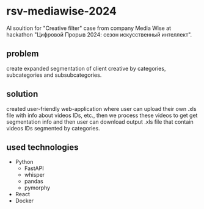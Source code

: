 # rsv-mediawise-2024

AI soultion for "Creative filter" case from company Media Wise at hackathon "Цифровой Прорыв 2024: сезон искусственный интеллект".

## problem

create expanded segmentation of client creative by categories, subcategories and subsubcategories.

## solution

created user-friendly web-application where user can upload their own .xls file with info about videos IDs, etc., then we process these videos to get get segmentation info and then user can download output .xls file that contain videos IDs segmented by categories.

## used technologies

- Python
    - FastAPI
    - whisper
    - pandas
    - pymorphy
- React
- Docker
